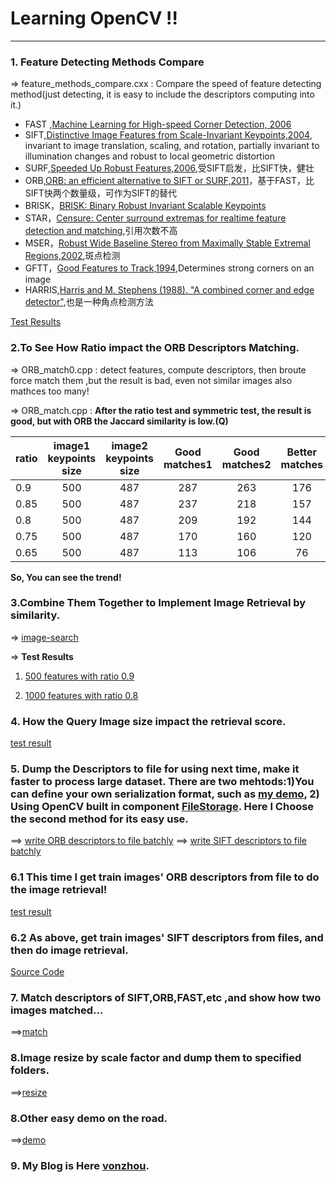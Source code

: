 # Learning OpenCV !!


---

### 1. Feature Detecting Methods Compare

=> feature_methods_compare.cxx : Compare the speed of feature detecting method(just detecting, it is easy to include the descriptors computing into it.)

* FAST ,[Machine Learning for High-speed Corner Detection, 2006](http://www.edwardrosten.com/work/fast.html)
* SIFT,[Distinctive Image Features from Scale-Invariant Keypoints,2004](http://en.wikipedia.org/wiki/Scale-invariant_feature_transform), invariant to image translation, scaling, and rotation, partially invariant to illumination changes and robust to local geometric distortion
* SURF,[Speeded Up Robust Features,2006](http://en.wikipedia.org/wiki/Speeded_up_robust_features),受SIFT启发，比SIFT快，健壮
* ORB,[ORB: an efficient alternative to SIFT or SURF,2011](http://en.wikipedia.org/wiki/ORB_(feature_descriptor))，基于FAST，比SIFT快两个数量级，可作为SIFT的替代
* BRISK，[BRISK: Binary Robust Invariant Scalable Keypoints ](http://www.asl.ethz.ch/people/lestefan/personal/iccv2011.pdf)
* STAR，[Censure: Center surround extremas for realtime feature detection and matching](),引用次数不高
* MSER，[Robust Wide Baseline Stereo from Maximally Stable Extremal Regions,2002](http://en.wikipedia.org/wiki/Maximally_stable_extremal_regions),斑点检测
* GFTT，[Good Features to Track,1994](http://docs.opencv.org/modules/imgproc/doc/feature_detection.html#shi94),Determines strong corners on an image
* HARRIS,[Harris and M. Stephens (1988). "A combined corner and edge detector"](http://en.wikipedia.org/wiki/Corner_detection),也是一种角点检测方法

[Test Results](http://blog.csdn.net/vonzhoufz/article/details/46594369)


### 2.To See How Ratio impact the ORB Descriptors Matching.

=> ORB_match0.cpp : detect features, compute descriptors, then broute force match them ,but the result is bad, even not similar images also mathces too many!

=> ORB_match.cpp : **After the ratio test and symmetric test, the result is good, but with ORB the Jaccard similarity is low.(Q)**

| ratio   |  image1 keypoints size    |  image2 keypoints size     |  Good matches1  |   Good matches2 | Better matches | 
| --------  | :-----:    | :----:    |  :----:  | :----:  | :----:  | 
|0.9  |  500 |   487 | 287    | 263    |176     |
|0.85  |  500 |   487 | 237    | 218    |157     |
|0.8  |  500 |   487 | 209    | 192    |144     |
|0.75  |  500 |   487 | 170    | 160    |120     |
|0.65  |  500 |   487 | 113    | 106    |76     |

**So, You can see the trend!**


### 3.Combine Them Together to Implement Image Retrieval by similarity.

=> [image-search](image-search/README.md)

=> **Test Results** 

1. [500 features with ratio 0.9](test_log_500_0.9.md)

1. [1000 features with ratio 0.8](test_log_1000_0.8.md)



### 4. How the Query Image size impact the retrieval score.

[test result](image-search2/README.md)



### 5. Dump the Descriptors to file for using next time, make it faster to process large dataset. There are two mehtods:1)You can define your own serialization format, such as [my demo](descriptor-persistence/orb_write_my.cpp), 2) Using OpenCV built in component [FileStorage](http://docs.opencv.org/modules/core/doc/xml_yaml_persistence.html). Here I Choose the second method for its easy use.

==> [write ORB descriptors to file batchly](descriptor-persistence/orb_write_batch.cpp)
==> [write SIFT descriptors to file batchly](descriptor-persistence/sift_write_batch.cpp)


### 6.1 This time I get train images' ORB descriptors from file to do the image retrieval!

[test result](image-search3/README.md)

### 6.2 As above, get train images' SIFT descriptors from files, and then do image retrieval.

[Source Code](image-search-by-sift/README.md)


### 7. Match descriptors of SIFT,ORB,FAST,etc ,and show how two images matched...

==>[match](match/)


### 8.Image resize by scale factor and dump them to specified folders.

==>[resize](resize/)


### 8.Other easy demo on the road.

==>[demo](tutorial/)


### 9. My Blog is Here [vonzhou](http://blog.csdn.net/vonzhoufz).










